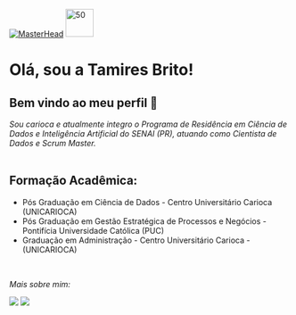 
[![MasterHead](https://vejasp.abril.com.br/wp-content/uploads/2016/11/24801_materia-hogwarts-3.jpeg?quality=70&strip=info&w=680&h=453&crop=1)](https://github.com/tamiressbrito)
<IMG ALT=50 WIDTH=50 HEIGHT=50>

# Olá, sou a Tamires Brito! 

## Bem vindo ao meu perfil 👋

_Sou carioca e atualmente integro o Programa de Residência em Ciência de Dados e Inteligência Artificial do SENAI (PR), atuando como Cientista de Dados e Scrum Master._ </br></br>

## Formação Acadêmica:

* Pós Graduação em Ciência de Dados - Centro Universitário Carioca (UNICARIOCA)
* Pós Graduação em Gestão Estratégica de Processos e Negócios - Pontifícia Universidade Católica (PUC) 
* Graduação em Administração - Centro Universitário Carioca - (UNICARIOCA)

</br>
 
_Mais sobre mim:_

[<img src="https://img.shields.io/badge/linkedin-%230077B5.svg?&style=for-the-badge&logo=linkedin&logoColor=white" />](https://www.linkedin.com/in/tamiresbrito/) [<img src = "https://img.shields.io/badge/instagram-%23E4405F.svg?&style=for-the-badge&logo=instagram&logoColor=white">](https://www.instagram.com/tamires_brito/)





